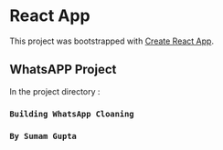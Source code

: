 # React App

This project was bootstrapped with [Create React App](https://github.com/facebook/create-react-app).

## WhatsAPP Project

In the project directory :

### `Building WhatsApp Cloaning`


### `By Sumam Gupta`
